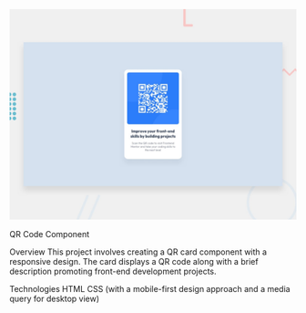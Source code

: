 ![Design preview for the QR code component coding challenge](./preview.jpg)

QR Code Component

Overview
This project involves creating a QR card component with a responsive design. The card displays a QR code along with a brief description promoting front-end development projects.

Technologies
HTML
CSS (with a mobile-first design approach and a media query for desktop view)
